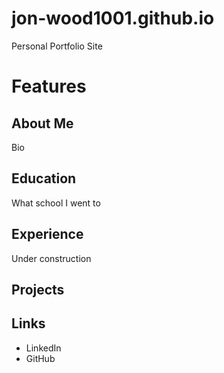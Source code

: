 # jon-wood1001.github.io
Personal Portfolio Site
# Features
## About Me
Bio
## Education
What school I went to
## Experience
Under construction
## Projects
## Links
* LinkedIn
* GitHub
